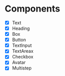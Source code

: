 # Components

- [X] Text
- [X] Heading
- [X] Box
- [X] Button
- [X] TextInput
- [X] TextAreax 
- [X] Checkbox
- [X] Avatar
- [X] Multistep
